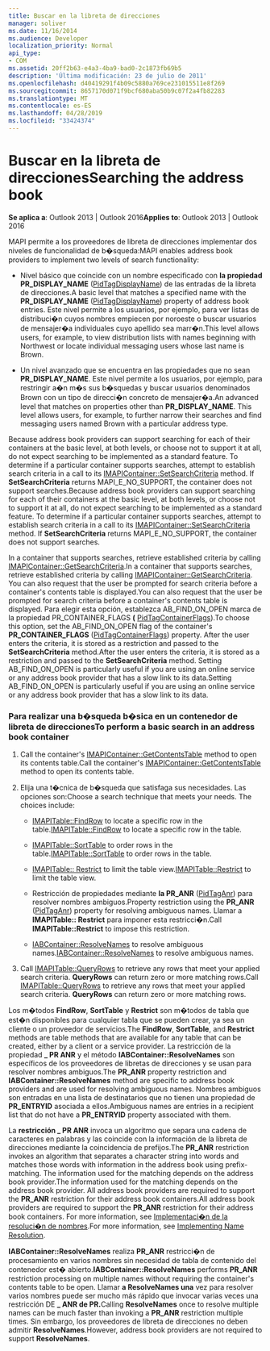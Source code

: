 ```yaml
---
title: Buscar en la libreta de direcciones
manager: soliver
ms.date: 11/16/2014
ms.audience: Developer
localization_priority: Normal
api_type:
- COM
ms.assetid: 20ff2b63-e4a3-4ba9-bad0-2c1873fb69b5
description: 'Última modificación: 23 de julio de 2011'
ms.openlocfilehash: d40419291f4b09c5880a769ce231015511e8f269
ms.sourcegitcommit: 8657170d071f9bcf680aba50b9c07f2a4fb82283
ms.translationtype: MT
ms.contentlocale: es-ES
ms.lasthandoff: 04/28/2019
ms.locfileid: "33424374"
---
```

# <a name="searching-the-address-book"></a><span data-ttu-id="54c7c-103">Buscar en la libreta de direcciones</span><span class="sxs-lookup"><span data-stu-id="54c7c-103">Searching the address book</span></span>

<span data-ttu-id="54c7c-104">**Se aplica a**: Outlook 2013 | Outlook 2016</span><span class="sxs-lookup"><span data-stu-id="54c7c-104">**Applies to**: Outlook 2013 | Outlook 2016</span></span> 
  
<span data-ttu-id="54c7c-105">MAPI permite a los proveedores de libreta de direcciones implementar dos niveles de funcionalidad de b�squeda:</span><span class="sxs-lookup"><span data-stu-id="54c7c-105">MAPI enables address book providers to implement two levels of search functionality:</span></span>
  
- <span data-ttu-id="54c7c-106">Nivel básico que coincide con un nombre especificado con **la propiedad PR_DISPLAY_NAME** ([PidTagDisplayName](pidtagdisplayname-canonical-property.md)) de las entradas de la libreta de direcciones.</span><span class="sxs-lookup"><span data-stu-id="54c7c-106">A basic level that matches a specified name with the **PR_DISPLAY_NAME** ([PidTagDisplayName](pidtagdisplayname-canonical-property.md)) property of address book entries.</span></span> <span data-ttu-id="54c7c-107">Este nivel permite a los usuarios, por ejemplo, para ver listas de distribuci�n cuyos nombres empiecen por noroeste o buscar usuarios de mensajer�a individuales cuyo apellido sea marr�n.</span><span class="sxs-lookup"><span data-stu-id="54c7c-107">This level allows users, for example, to view distribution lists with names beginning with Northwest or locate individual messaging users whose last name is Brown.</span></span>
    
- <span data-ttu-id="54c7c-p102">Un nivel avanzado que se encuentra en las propiedades que no sean **PR_DISPLAY_NAME**. Este nivel permite a los usuarios, por ejemplo, para restringir a�n m�s sus b�squedas y buscar usuarios denominados Brown con un tipo de direcci�n concreto de mensajer�a.</span><span class="sxs-lookup"><span data-stu-id="54c7c-p102">An advanced level that matches on properties other than **PR_DISPLAY_NAME**. This level allows users, for example, to further narrow their searches and find messaging users named Brown with a particular address type.</span></span>
    
<span data-ttu-id="54c7c-p103">Because address book providers can support searching for each of their containers at the basic level, at both levels, or choose not to support it at all, do not expect searching to be implemented as a standard feature. To determine if a particular container supports searches, attempt to establish search criteria in a call to its [IMAPIContainer::SetSearchCriteria](imapicontainer-setsearchcriteria.md) method. If **SetSearchCriteria** returns MAPI_E_NO_SUPPORT, the container does not support searches.</span><span class="sxs-lookup"><span data-stu-id="54c7c-p103">Because address book providers can support searching for each of their containers at the basic level, at both levels, or choose not to support it at all, do not expect searching to be implemented as a standard feature. To determine if a particular container supports searches, attempt to establish search criteria in a call to its [IMAPIContainer::SetSearchCriteria](imapicontainer-setsearchcriteria.md) method. If **SetSearchCriteria** returns MAPI_E_NO_SUPPORT, the container does not support searches.</span></span> 
  
<span data-ttu-id="54c7c-113">In a container that supports searches, retrieve established criteria by calling [IMAPIContainer::GetSearchCriteria](imapicontainer-getsearchcriteria.md).</span><span class="sxs-lookup"><span data-stu-id="54c7c-113">In a container that supports searches, retrieve established criteria by calling [IMAPIContainer::GetSearchCriteria](imapicontainer-getsearchcriteria.md).</span></span> <span data-ttu-id="54c7c-114">You can also request that the user be prompted for search criteria before a container's contents table is displayed.</span><span class="sxs-lookup"><span data-stu-id="54c7c-114">You can also request that the user be prompted for search criteria before a container's contents table is displayed.</span></span> <span data-ttu-id="54c7c-115">Para elegir esta opción, establezca AB_FIND_ON_OPEN marca de la propiedad PR_CONTAINER_FLAGS **(** [PidTagContainerFlags](pidtagcontainerflags-canonical-property.md)).</span><span class="sxs-lookup"><span data-stu-id="54c7c-115">To choose this option, set the AB_FIND_ON_OPEN flag of the container's **PR_CONTAINER_FLAGS** ([PidTagContainerFlags](pidtagcontainerflags-canonical-property.md)) property.</span></span> <span data-ttu-id="54c7c-116">After the user enters the criteria, it is stored as a restriction and passed to the **SetSearchCriteria** method.</span><span class="sxs-lookup"><span data-stu-id="54c7c-116">After the user enters the criteria, it is stored as a restriction and passed to the **SetSearchCriteria** method.</span></span> <span data-ttu-id="54c7c-117">Setting AB_FIND_ON_OPEN is particularly useful if you are using an online service or any address book provider that has a slow link to its data.</span><span class="sxs-lookup"><span data-stu-id="54c7c-117">Setting AB_FIND_ON_OPEN is particularly useful if you are using an online service or any address book provider that has a slow link to its data.</span></span> 
  
### <a name="to-perform-a-basic-search-in-an-address-book-container"></a><span data-ttu-id="54c7c-118">Para realizar una b�squeda b�sica en un contenedor de libreta de direcciones</span><span class="sxs-lookup"><span data-stu-id="54c7c-118">To perform a basic search in an address book container</span></span>
  
1. <span data-ttu-id="54c7c-119">Call the container's [IMAPIContainer::GetContentsTable](imapicontainer-getcontentstable.md) method to open its contents table.</span><span class="sxs-lookup"><span data-stu-id="54c7c-119">Call the container's [IMAPIContainer::GetContentsTable](imapicontainer-getcontentstable.md) method to open its contents table.</span></span> 
    
2. <span data-ttu-id="54c7c-p105">Elija una t�cnica de b�squeda que satisfaga sus necesidades. Las opciones son:</span><span class="sxs-lookup"><span data-stu-id="54c7c-p105">Choose a search technique that meets your needs. The choices include:</span></span>
    
   - <span data-ttu-id="54c7c-122">[IMAPITable::FindRow](imapitable-findrow.md) to locate a specific row in the table.</span><span class="sxs-lookup"><span data-stu-id="54c7c-122">[IMAPITable::FindRow](imapitable-findrow.md) to locate a specific row in the table.</span></span> 
    
   - <span data-ttu-id="54c7c-123">[IMAPITable::SortTable](imapitable-sorttable.md) to order rows in the table.</span><span class="sxs-lookup"><span data-stu-id="54c7c-123">[IMAPITable::SortTable](imapitable-sorttable.md) to order rows in the table.</span></span> 
    
   - <span data-ttu-id="54c7c-124">[IMAPITable:: Restrict](imapitable-restrict.md) to limit the table view.</span><span class="sxs-lookup"><span data-stu-id="54c7c-124">[IMAPITable::Restrict](imapitable-restrict.md) to limit the table view.</span></span> 
    
   - <span data-ttu-id="54c7c-125">Restricción de propiedades mediante **la PR_ANR** ([PidTagAnr](pidtaganr-canonical-property.md)) para resolver nombres ambiguos.</span><span class="sxs-lookup"><span data-stu-id="54c7c-125">Property restriction using the **PR_ANR** ([PidTagAnr](pidtaganr-canonical-property.md)) property for resolving ambiguous names.</span></span> <span data-ttu-id="54c7c-126">Llamar a **IMAPITable:: Restrict** para imponer esta restricci�n.</span><span class="sxs-lookup"><span data-stu-id="54c7c-126">Call **IMAPITable::Restrict** to impose this restriction.</span></span> 
    
   - <span data-ttu-id="54c7c-127">[IABContainer::ResolveNames](iabcontainer-resolvenames.md) to resolve ambiguous names.</span><span class="sxs-lookup"><span data-stu-id="54c7c-127">[IABContainer::ResolveNames](iabcontainer-resolvenames.md) to resolve ambiguous names.</span></span> 
    
3. <span data-ttu-id="54c7c-p107">Call [IMAPITable::QueryRows](imapitable-queryrows.md) to retrieve any rows that meet your applied search criteria. **QueryRows** can return zero or more matching rows.</span><span class="sxs-lookup"><span data-stu-id="54c7c-p107">Call [IMAPITable::QueryRows](imapitable-queryrows.md) to retrieve any rows that meet your applied search criteria. **QueryRows** can return zero or more matching rows.</span></span> 
    
<span data-ttu-id="54c7c-130">Los m�todos **FindRow**, **SortTable** y **Restrict** son m�todos de tabla que est�n disponibles para cualquier tabla que se pueden crear, ya sea un cliente o un proveedor de servicios.</span><span class="sxs-lookup"><span data-stu-id="54c7c-130">The **FindRow**, **SortTable**, and **Restrict** methods are table methods that are available for any table that can be created, either by a client or a service provider.</span></span> <span data-ttu-id="54c7c-131">La restricción de la propiedad **\_ PR ANR** y el método **IABContainer::ResolveNames** son específicos de los proveedores de libretas de direcciones y se usan para resolver nombres ambiguos.</span><span class="sxs-lookup"><span data-stu-id="54c7c-131">The **PR\_ANR** property restriction and **IABContainer::ResolveNames** method are specific to address book providers and are used for resolving ambiguous names.</span></span> <span data-ttu-id="54c7c-132">Nombres ambiguos son entradas en una lista de destinatarios que no tienen una propiedad de **PR_ENTRYID** asociada a ellos.</span><span class="sxs-lookup"><span data-stu-id="54c7c-132">Ambiguous names are entries in a recipient list that do not have a **PR_ENTRYID** property associated with them.</span></span> 
  
<span data-ttu-id="54c7c-133">La **restricción \_ PR ANR** invoca un algoritmo que separa una cadena de caracteres en palabras y las coincide con la información de la libreta de direcciones mediante la coincidencia de prefijos.</span><span class="sxs-lookup"><span data-stu-id="54c7c-133">The **PR\_ANR** restriction invokes an algorithm that separates a character string into words and matches those words with information in the address book using prefix-matching.</span></span> <span data-ttu-id="54c7c-134">The information used for the matching depends on the address book provider.</span><span class="sxs-lookup"><span data-stu-id="54c7c-134">The information used for the matching depends on the address book provider.</span></span> <span data-ttu-id="54c7c-135">All address book providers are required to support the **PR_ANR** restriction for their address book containers.</span><span class="sxs-lookup"><span data-stu-id="54c7c-135">All address book providers are required to support the **PR_ANR** restriction for their address book containers.</span></span> <span data-ttu-id="54c7c-136">For more information, see [Implementaci�n de la resoluci�n de nombres](implementing-name-resolution.md).</span><span class="sxs-lookup"><span data-stu-id="54c7c-136">For more information, see [Implementing Name Resolution](implementing-name-resolution.md).</span></span>
  
<span data-ttu-id="54c7c-137">**IABContainer::ResolveNames** realiza **PR_ANR** restricci�n de procesamiento en varios nombres sin necesidad de tabla de contenido del contenedor est� abierto.</span><span class="sxs-lookup"><span data-stu-id="54c7c-137">**IABContainer::ResolveNames** performs **PR_ANR** restriction processing on multiple names without requiring the container's contents table to be open.</span></span> <span data-ttu-id="54c7c-138">Llamar **a ResolveNames una** vez para resolver varios nombres puede ser mucho más rápido que invocar varias veces una restricción DE **\_ ANR de PR.**</span><span class="sxs-lookup"><span data-stu-id="54c7c-138">Calling **ResolveNames** once to resolve multiple names can be much faster than invoking a **PR\_ANR** restriction multiple times.</span></span> <span data-ttu-id="54c7c-139">Sin embargo, los proveedores de libreta de direcciones no deben admitir **ResolveNames**.</span><span class="sxs-lookup"><span data-stu-id="54c7c-139">However, address book providers are not required to support **ResolveNames**.</span></span>
  

